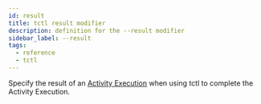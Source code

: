 ```yaml
---
id: result
title: tctl result modifier
description: definition for the --result modifier
sidebar_label: --result
tags:
  - reference
  - tctl
---
```


Specify the result of an [Activity Execution](/concepts/what-is-an-activity-execution) when using tctl to complete the Activity Execution.
